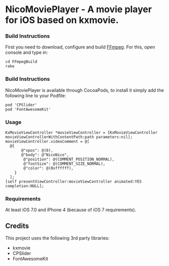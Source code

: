 NicoMoviePlayer - A movie player for iOS based on kxmovie.
==========================================================

### Build Instructions

First you need to download, configure and build [FFmpeg](http://ffmpeg.org/index.html). For this, open console and type in:
	
	cd FFmpegBuild
	rake

### Build Instructions

NicoMoviePlayer is available through CocoaPods, to install it simply add the following line to your Podfile:

	pod 'CPSlider'
	pod 'FontAwesomeKit'

### Usage

	KxMovieViewController *movieViewController = [KxMovieViewController movieViewControllerWithContentPath:path parameters:nil];
	movieViewController.videoComment = @[
	  @{
	       @"vpos": @(0),
	       @"body": @"NicoNico",
	        @"position": @(COMMENT_POSITION_NORMAL),
	        @"fontSize": @(COMMENT_SIZE_NORMAL),
	        @"color": @(0xffffff),
	    }
	  ];
	[self presentViewController:movieViewController animated:YES completion:NULL];

### Requirements

At least iOS 7.0 and iPhone 4 (because of iOS 7 requirements).

## Credits

This project uses the following 3rd party libraries:

- kxmovie
- CPSlider
- FontAwesomeKit
